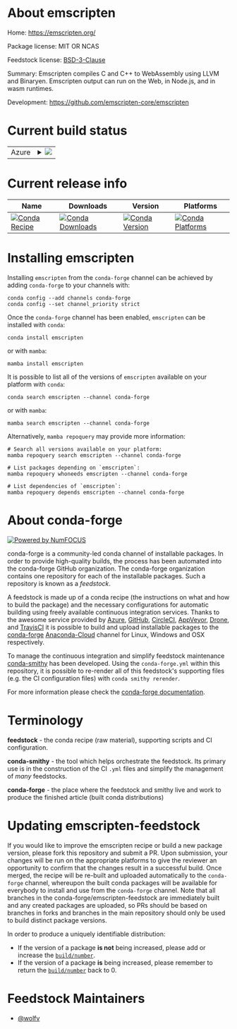 About emscripten
================

Home: https://emscripten.org/

Package license: MIT OR NCAS

Feedstock license: [BSD-3-Clause](https://github.com/conda-forge/emscripten-feedstock/blob/main/LICENSE.txt)

Summary: Emscripten compiles C and C++ to WebAssembly using LLVM and Binaryen. Emscripten output can run on the Web, in Node.js, and in wasm runtimes.

Development: https://github.com/emscripten-core/emscripten

Current build status
====================


<table>
    
  <tr>
    <td>Azure</td>
    <td>
      <details>
        <summary>
          <a href="https://dev.azure.com/conda-forge/feedstock-builds/_build/latest?definitionId=11360&branchName=main">
            <img src="https://dev.azure.com/conda-forge/feedstock-builds/_apis/build/status/emscripten-feedstock?branchName=main">
          </a>
        </summary>
        <table>
          <thead><tr><th>Variant</th><th>Status</th></tr></thead>
          <tbody><tr>
              <td>linux_64_nodejs14python3.7.____cpython</td>
              <td>
                <a href="https://dev.azure.com/conda-forge/feedstock-builds/_build/latest?definitionId=11360&branchName=main">
                  <img src="https://dev.azure.com/conda-forge/feedstock-builds/_apis/build/status/emscripten-feedstock?branchName=main&jobName=linux&configuration=linux_64_nodejs14python3.7.____cpython" alt="variant">
                </a>
              </td>
            </tr><tr>
              <td>linux_64_nodejs14python3.8.____cpython</td>
              <td>
                <a href="https://dev.azure.com/conda-forge/feedstock-builds/_build/latest?definitionId=11360&branchName=main">
                  <img src="https://dev.azure.com/conda-forge/feedstock-builds/_apis/build/status/emscripten-feedstock?branchName=main&jobName=linux&configuration=linux_64_nodejs14python3.8.____cpython" alt="variant">
                </a>
              </td>
            </tr><tr>
              <td>linux_64_nodejs14python3.9.____cpython</td>
              <td>
                <a href="https://dev.azure.com/conda-forge/feedstock-builds/_build/latest?definitionId=11360&branchName=main">
                  <img src="https://dev.azure.com/conda-forge/feedstock-builds/_apis/build/status/emscripten-feedstock?branchName=main&jobName=linux&configuration=linux_64_nodejs14python3.9.____cpython" alt="variant">
                </a>
              </td>
            </tr><tr>
              <td>linux_64_nodejs16python3.7.____cpython</td>
              <td>
                <a href="https://dev.azure.com/conda-forge/feedstock-builds/_build/latest?definitionId=11360&branchName=main">
                  <img src="https://dev.azure.com/conda-forge/feedstock-builds/_apis/build/status/emscripten-feedstock?branchName=main&jobName=linux&configuration=linux_64_nodejs16python3.7.____cpython" alt="variant">
                </a>
              </td>
            </tr><tr>
              <td>linux_64_nodejs16python3.8.____cpython</td>
              <td>
                <a href="https://dev.azure.com/conda-forge/feedstock-builds/_build/latest?definitionId=11360&branchName=main">
                  <img src="https://dev.azure.com/conda-forge/feedstock-builds/_apis/build/status/emscripten-feedstock?branchName=main&jobName=linux&configuration=linux_64_nodejs16python3.8.____cpython" alt="variant">
                </a>
              </td>
            </tr><tr>
              <td>linux_64_nodejs16python3.9.____cpython</td>
              <td>
                <a href="https://dev.azure.com/conda-forge/feedstock-builds/_build/latest?definitionId=11360&branchName=main">
                  <img src="https://dev.azure.com/conda-forge/feedstock-builds/_apis/build/status/emscripten-feedstock?branchName=main&jobName=linux&configuration=linux_64_nodejs16python3.9.____cpython" alt="variant">
                </a>
              </td>
            </tr><tr>
              <td>linux_64_nodejs17python3.7.____cpython</td>
              <td>
                <a href="https://dev.azure.com/conda-forge/feedstock-builds/_build/latest?definitionId=11360&branchName=main">
                  <img src="https://dev.azure.com/conda-forge/feedstock-builds/_apis/build/status/emscripten-feedstock?branchName=main&jobName=linux&configuration=linux_64_nodejs17python3.7.____cpython" alt="variant">
                </a>
              </td>
            </tr><tr>
              <td>linux_64_nodejs17python3.8.____cpython</td>
              <td>
                <a href="https://dev.azure.com/conda-forge/feedstock-builds/_build/latest?definitionId=11360&branchName=main">
                  <img src="https://dev.azure.com/conda-forge/feedstock-builds/_apis/build/status/emscripten-feedstock?branchName=main&jobName=linux&configuration=linux_64_nodejs17python3.8.____cpython" alt="variant">
                </a>
              </td>
            </tr><tr>
              <td>linux_64_nodejs17python3.9.____cpython</td>
              <td>
                <a href="https://dev.azure.com/conda-forge/feedstock-builds/_build/latest?definitionId=11360&branchName=main">
                  <img src="https://dev.azure.com/conda-forge/feedstock-builds/_apis/build/status/emscripten-feedstock?branchName=main&jobName=linux&configuration=linux_64_nodejs17python3.9.____cpython" alt="variant">
                </a>
              </td>
            </tr><tr>
              <td>osx_64_nodejs14python3.7.____cpython</td>
              <td>
                <a href="https://dev.azure.com/conda-forge/feedstock-builds/_build/latest?definitionId=11360&branchName=main">
                  <img src="https://dev.azure.com/conda-forge/feedstock-builds/_apis/build/status/emscripten-feedstock?branchName=main&jobName=osx&configuration=osx_64_nodejs14python3.7.____cpython" alt="variant">
                </a>
              </td>
            </tr><tr>
              <td>osx_64_nodejs14python3.8.____cpython</td>
              <td>
                <a href="https://dev.azure.com/conda-forge/feedstock-builds/_build/latest?definitionId=11360&branchName=main">
                  <img src="https://dev.azure.com/conda-forge/feedstock-builds/_apis/build/status/emscripten-feedstock?branchName=main&jobName=osx&configuration=osx_64_nodejs14python3.8.____cpython" alt="variant">
                </a>
              </td>
            </tr><tr>
              <td>osx_64_nodejs14python3.9.____cpython</td>
              <td>
                <a href="https://dev.azure.com/conda-forge/feedstock-builds/_build/latest?definitionId=11360&branchName=main">
                  <img src="https://dev.azure.com/conda-forge/feedstock-builds/_apis/build/status/emscripten-feedstock?branchName=main&jobName=osx&configuration=osx_64_nodejs14python3.9.____cpython" alt="variant">
                </a>
              </td>
            </tr><tr>
              <td>osx_64_nodejs16python3.7.____cpython</td>
              <td>
                <a href="https://dev.azure.com/conda-forge/feedstock-builds/_build/latest?definitionId=11360&branchName=main">
                  <img src="https://dev.azure.com/conda-forge/feedstock-builds/_apis/build/status/emscripten-feedstock?branchName=main&jobName=osx&configuration=osx_64_nodejs16python3.7.____cpython" alt="variant">
                </a>
              </td>
            </tr><tr>
              <td>osx_64_nodejs16python3.8.____cpython</td>
              <td>
                <a href="https://dev.azure.com/conda-forge/feedstock-builds/_build/latest?definitionId=11360&branchName=main">
                  <img src="https://dev.azure.com/conda-forge/feedstock-builds/_apis/build/status/emscripten-feedstock?branchName=main&jobName=osx&configuration=osx_64_nodejs16python3.8.____cpython" alt="variant">
                </a>
              </td>
            </tr><tr>
              <td>osx_64_nodejs16python3.9.____cpython</td>
              <td>
                <a href="https://dev.azure.com/conda-forge/feedstock-builds/_build/latest?definitionId=11360&branchName=main">
                  <img src="https://dev.azure.com/conda-forge/feedstock-builds/_apis/build/status/emscripten-feedstock?branchName=main&jobName=osx&configuration=osx_64_nodejs16python3.9.____cpython" alt="variant">
                </a>
              </td>
            </tr><tr>
              <td>osx_64_nodejs17python3.7.____cpython</td>
              <td>
                <a href="https://dev.azure.com/conda-forge/feedstock-builds/_build/latest?definitionId=11360&branchName=main">
                  <img src="https://dev.azure.com/conda-forge/feedstock-builds/_apis/build/status/emscripten-feedstock?branchName=main&jobName=osx&configuration=osx_64_nodejs17python3.7.____cpython" alt="variant">
                </a>
              </td>
            </tr><tr>
              <td>osx_64_nodejs17python3.8.____cpython</td>
              <td>
                <a href="https://dev.azure.com/conda-forge/feedstock-builds/_build/latest?definitionId=11360&branchName=main">
                  <img src="https://dev.azure.com/conda-forge/feedstock-builds/_apis/build/status/emscripten-feedstock?branchName=main&jobName=osx&configuration=osx_64_nodejs17python3.8.____cpython" alt="variant">
                </a>
              </td>
            </tr><tr>
              <td>osx_64_nodejs17python3.9.____cpython</td>
              <td>
                <a href="https://dev.azure.com/conda-forge/feedstock-builds/_build/latest?definitionId=11360&branchName=main">
                  <img src="https://dev.azure.com/conda-forge/feedstock-builds/_apis/build/status/emscripten-feedstock?branchName=main&jobName=osx&configuration=osx_64_nodejs17python3.9.____cpython" alt="variant">
                </a>
              </td>
            </tr><tr>
              <td>win_64_nodejs14python3.7.____cpython</td>
              <td>
                <a href="https://dev.azure.com/conda-forge/feedstock-builds/_build/latest?definitionId=11360&branchName=main">
                  <img src="https://dev.azure.com/conda-forge/feedstock-builds/_apis/build/status/emscripten-feedstock?branchName=main&jobName=win&configuration=win_64_nodejs14python3.7.____cpython" alt="variant">
                </a>
              </td>
            </tr><tr>
              <td>win_64_nodejs14python3.8.____cpython</td>
              <td>
                <a href="https://dev.azure.com/conda-forge/feedstock-builds/_build/latest?definitionId=11360&branchName=main">
                  <img src="https://dev.azure.com/conda-forge/feedstock-builds/_apis/build/status/emscripten-feedstock?branchName=main&jobName=win&configuration=win_64_nodejs14python3.8.____cpython" alt="variant">
                </a>
              </td>
            </tr><tr>
              <td>win_64_nodejs14python3.9.____cpython</td>
              <td>
                <a href="https://dev.azure.com/conda-forge/feedstock-builds/_build/latest?definitionId=11360&branchName=main">
                  <img src="https://dev.azure.com/conda-forge/feedstock-builds/_apis/build/status/emscripten-feedstock?branchName=main&jobName=win&configuration=win_64_nodejs14python3.9.____cpython" alt="variant">
                </a>
              </td>
            </tr><tr>
              <td>win_64_nodejs16python3.7.____cpython</td>
              <td>
                <a href="https://dev.azure.com/conda-forge/feedstock-builds/_build/latest?definitionId=11360&branchName=main">
                  <img src="https://dev.azure.com/conda-forge/feedstock-builds/_apis/build/status/emscripten-feedstock?branchName=main&jobName=win&configuration=win_64_nodejs16python3.7.____cpython" alt="variant">
                </a>
              </td>
            </tr><tr>
              <td>win_64_nodejs16python3.8.____cpython</td>
              <td>
                <a href="https://dev.azure.com/conda-forge/feedstock-builds/_build/latest?definitionId=11360&branchName=main">
                  <img src="https://dev.azure.com/conda-forge/feedstock-builds/_apis/build/status/emscripten-feedstock?branchName=main&jobName=win&configuration=win_64_nodejs16python3.8.____cpython" alt="variant">
                </a>
              </td>
            </tr><tr>
              <td>win_64_nodejs16python3.9.____cpython</td>
              <td>
                <a href="https://dev.azure.com/conda-forge/feedstock-builds/_build/latest?definitionId=11360&branchName=main">
                  <img src="https://dev.azure.com/conda-forge/feedstock-builds/_apis/build/status/emscripten-feedstock?branchName=main&jobName=win&configuration=win_64_nodejs16python3.9.____cpython" alt="variant">
                </a>
              </td>
            </tr><tr>
              <td>win_64_nodejs17python3.7.____cpython</td>
              <td>
                <a href="https://dev.azure.com/conda-forge/feedstock-builds/_build/latest?definitionId=11360&branchName=main">
                  <img src="https://dev.azure.com/conda-forge/feedstock-builds/_apis/build/status/emscripten-feedstock?branchName=main&jobName=win&configuration=win_64_nodejs17python3.7.____cpython" alt="variant">
                </a>
              </td>
            </tr><tr>
              <td>win_64_nodejs17python3.8.____cpython</td>
              <td>
                <a href="https://dev.azure.com/conda-forge/feedstock-builds/_build/latest?definitionId=11360&branchName=main">
                  <img src="https://dev.azure.com/conda-forge/feedstock-builds/_apis/build/status/emscripten-feedstock?branchName=main&jobName=win&configuration=win_64_nodejs17python3.8.____cpython" alt="variant">
                </a>
              </td>
            </tr><tr>
              <td>win_64_nodejs17python3.9.____cpython</td>
              <td>
                <a href="https://dev.azure.com/conda-forge/feedstock-builds/_build/latest?definitionId=11360&branchName=main">
                  <img src="https://dev.azure.com/conda-forge/feedstock-builds/_apis/build/status/emscripten-feedstock?branchName=main&jobName=win&configuration=win_64_nodejs17python3.9.____cpython" alt="variant">
                </a>
              </td>
            </tr>
          </tbody>
        </table>
      </details>
    </td>
  </tr>
</table>

Current release info
====================

| Name | Downloads | Version | Platforms |
| --- | --- | --- | --- |
| [![Conda Recipe](https://img.shields.io/badge/recipe-emscripten-green.svg)](https://anaconda.org/conda-forge/emscripten) | [![Conda Downloads](https://img.shields.io/conda/dn/conda-forge/emscripten.svg)](https://anaconda.org/conda-forge/emscripten) | [![Conda Version](https://img.shields.io/conda/vn/conda-forge/emscripten.svg)](https://anaconda.org/conda-forge/emscripten) | [![Conda Platforms](https://img.shields.io/conda/pn/conda-forge/emscripten.svg)](https://anaconda.org/conda-forge/emscripten) |

Installing emscripten
=====================

Installing `emscripten` from the `conda-forge` channel can be achieved by adding `conda-forge` to your channels with:

```
conda config --add channels conda-forge
conda config --set channel_priority strict
```

Once the `conda-forge` channel has been enabled, `emscripten` can be installed with `conda`:

```
conda install emscripten
```

or with `mamba`:

```
mamba install emscripten
```

It is possible to list all of the versions of `emscripten` available on your platform with `conda`:

```
conda search emscripten --channel conda-forge
```

or with `mamba`:

```
mamba search emscripten --channel conda-forge
```

Alternatively, `mamba repoquery` may provide more information:

```
# Search all versions available on your platform:
mamba repoquery search emscripten --channel conda-forge

# List packages depending on `emscripten`:
mamba repoquery whoneeds emscripten --channel conda-forge

# List dependencies of `emscripten`:
mamba repoquery depends emscripten --channel conda-forge
```


About conda-forge
=================

[![Powered by
NumFOCUS](https://img.shields.io/badge/powered%20by-NumFOCUS-orange.svg?style=flat&colorA=E1523D&colorB=007D8A)](https://numfocus.org)

conda-forge is a community-led conda channel of installable packages.
In order to provide high-quality builds, the process has been automated into the
conda-forge GitHub organization. The conda-forge organization contains one repository
for each of the installable packages. Such a repository is known as a *feedstock*.

A feedstock is made up of a conda recipe (the instructions on what and how to build
the package) and the necessary configurations for automatic building using freely
available continuous integration services. Thanks to the awesome service provided by
[Azure](https://azure.microsoft.com/en-us/services/devops/), [GitHub](https://github.com/),
[CircleCI](https://circleci.com/), [AppVeyor](https://www.appveyor.com/),
[Drone](https://cloud.drone.io/welcome), and [TravisCI](https://travis-ci.com/)
it is possible to build and upload installable packages to the
[conda-forge](https://anaconda.org/conda-forge) [Anaconda-Cloud](https://anaconda.org/)
channel for Linux, Windows and OSX respectively.

To manage the continuous integration and simplify feedstock maintenance
[conda-smithy](https://github.com/conda-forge/conda-smithy) has been developed.
Using the ``conda-forge.yml`` within this repository, it is possible to re-render all of
this feedstock's supporting files (e.g. the CI configuration files) with ``conda smithy rerender``.

For more information please check the [conda-forge documentation](https://conda-forge.org/docs/).

Terminology
===========

**feedstock** - the conda recipe (raw material), supporting scripts and CI configuration.

**conda-smithy** - the tool which helps orchestrate the feedstock.
                   Its primary use is in the construction of the CI ``.yml`` files
                   and simplify the management of *many* feedstocks.

**conda-forge** - the place where the feedstock and smithy live and work to
                  produce the finished article (built conda distributions)


Updating emscripten-feedstock
=============================

If you would like to improve the emscripten recipe or build a new
package version, please fork this repository and submit a PR. Upon submission,
your changes will be run on the appropriate platforms to give the reviewer an
opportunity to confirm that the changes result in a successful build. Once
merged, the recipe will be re-built and uploaded automatically to the
`conda-forge` channel, whereupon the built conda packages will be available for
everybody to install and use from the `conda-forge` channel.
Note that all branches in the conda-forge/emscripten-feedstock are
immediately built and any created packages are uploaded, so PRs should be based
on branches in forks and branches in the main repository should only be used to
build distinct package versions.

In order to produce a uniquely identifiable distribution:
 * If the version of a package **is not** being increased, please add or increase
   the [``build/number``](https://docs.conda.io/projects/conda-build/en/latest/resources/define-metadata.html#build-number-and-string).
 * If the version of a package **is** being increased, please remember to return
   the [``build/number``](https://docs.conda.io/projects/conda-build/en/latest/resources/define-metadata.html#build-number-and-string)
   back to 0.

Feedstock Maintainers
=====================

* [@wolfv](https://github.com/wolfv/)

